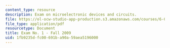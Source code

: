 ```yaml
---
content_type: resource
description: Exam on microelectronic devices and circuits.
file: https://ol-ocw-studio-app-production.s3.amazonaws.com/courses/6-012-microelectronic-devices-and-circuits-fall-2009/1fb9235dfc00691ba90a59aea5196000_MIT6_012F09_exam1.pdf
file_type: application/pdf
resourcetype: Document
title: Exam No. 1 - Fall 2009
uid: 1fb9235d-fc00-691b-a90a-59aea5196000
---
```

